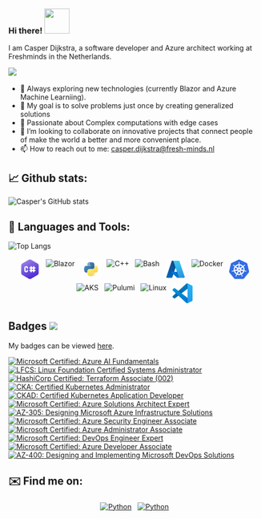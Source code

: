 ### Hi there! <img src = "https://raw.githubusercontent.com/MartinHeinz/MartinHeinz/master/wave.gif" width="50" height="50">

I am Casper Dijkstra, a software developer and Azure architect working at Freshminds in the Netherlands.

![](https://komarev.com/ghpvc/?username=cdijkstra&style=plastic,color=yellowgreen)

- 🌱 Always exploring new technologies (currently Blazor and Azure Machine Learniing).  
- 🎯 My goal is to solve problems just once by creating generalized solutions
- 🔭 Passionate about Complex computations with edge cases
- 👯 I’m looking to collaborate on innovative projects that connect people of make the world a better and more convenient place.
- 📫 How to reach out to me: casper.dijkstra@fresh-minds.nl

## 📈 Github stats:
![Casper's GitHub stats](https://github-readme-stats.vercel.app/api?username=cdijkstra&show_icons=true&theme=radical)

## 🧰 Languages and Tools:
![Top Langs](https://github-readme-stats.vercel.app/api/top-langs/?username=cdijkstra&theme=tokyonight)

<p align="center">
<img src="https://raw.githubusercontent.com/github/explore/80688e429a7d4ef2fca1e82350fe8e3517d3494d/topics/csharp/csharp.png" alt="CSharp" height="40" style="vertical-align:top; margin:4px">
<img src="https://upload.wikimedia.org/wikipedia/commons/d/d0/Blazor.png" alt="Blazor" height="40" style="vertical-align:top; margin:4px"> 
<img src="https://raw.githubusercontent.com/github/explore/80688e429a7d4ef2fca1e82350fe8e3517d3494d/topics/python/python.png" alt="Python" height="40" style="vertical-align:top; margin:4px">
<img src="https://pluralsight.imgix.net/paths/path-icons/c-plus-plus-93c7ddd5cc.png" alt="C++" height="40" style="vertical-align:top; margin:4px">
<img src="https://skorpil.cz/sites/default/files/2022-01/1200px-Bash_Logo_Colored.svg_.png" alt="Bash" height="40" style="vertical-align:top; margin:4px">
 
<img src="https://raw.githubusercontent.com/github/explore/80688e429a7d4ef2fca1e82350fe8e3517d3494d/topics/azure/azure.png" alt="Azure" height="40" style="vertical-align:top; margin:4px">
<img src="https://hsto.org/getpro/habr/post_images/792/138/92e/79213892e85d57177c0ba9864dd75cc6.png" alt="Docker" height="40" style="vertical-align:top; margin:4px">
<img src="https://raw.githubusercontent.com/github/explore/80688e429a7d4ef2fca1e82350fe8e3517d3494d/topics/kubernetes/kubernetes.png" alt="Kubernetes" height="40" style="vertical-align:top; margin:4px">
<img src="https://user-images.githubusercontent.com/62383372/171868107-f31270ea-c2c0-4a97-abcb-561b75cee968.png" alt="AKS" height="40" style="vertical-align:top; margin:4px">  
<img src="https://www.pulumi.com/logos/brand/twitter-card.png" alt="Pulumi" height="40" style="vertical-align:top; margin:4px">
<img src="https://upload.wikimedia.org/wikipedia/commons/thumb/3/35/Tux.svg/1200px-Tux.svg.png" alt="Linux" height="40" style="vertical-align:top; margin:4px">    
<img src="https://raw.githubusercontent.com/github/explore/80688e429a7d4ef2fca1e82350fe8e3517d3494d/topics/visual-studio-code/visual-studio-code.png" alt="VS Code" height="40" style="vertical-align:top; margin:4px">
</p>

## Badges <img src = "https://media.giphy.com/media/3orifgYbnsq43eFsdO/giphy.gif" width="50">
My badges can be viewed [here](https://www.credly.com/users/casper-dijkstra/badges).
<!--START_SECTION:badges-->
[![Microsoft Certified: Azure AI Fundamentals](https://images.credly.com/size/110x110/images/4136ced8-75d5-4afb-8677-40b6236e2672/azure-ai-fundamentals-600x600.png)](http://www.credly.com/badges/d208b21d-755d-4845-ae7e-09790c25a5a9 "Microsoft Certified: Azure AI Fundamentals")
[![LFCS: Linux Foundation Certified Systems Administrator](https://images.credly.com/size/110x110/images/1e6611ca-8afe-4ecc-ad4d-305fba52ee7e/1_LFCS-600x600.png)](http://www.credly.com/badges/ad03332b-0b5d-47f8-9262-1cf8428e723d "LFCS: Linux Foundation Certified Systems Administrator")
[![HashiCorp Certified: Terraform Associate (002)](https://images.credly.com/size/110x110/images/99289602-861e-4929-8277-773e63a2fa6f/image.png)](http://www.credly.com/badges/6b7fe2e8-4725-46fb-9fc4-c7c98121693e "HashiCorp Certified: Terraform Associate (002)")
[![CKA: Certified Kubernetes Administrator](https://images.credly.com/size/110x110/images/8b8ed108-e77d-4396-ac59-2504583b9d54/cka_from_cncfsite__281_29.png)](http://www.credly.com/badges/c6f0639f-0b74-44fc-b57b-14f344e677bf "CKA: Certified Kubernetes Administrator")
[![CKAD: Certified Kubernetes Application Developer](https://images.credly.com/size/110x110/images/f88d800c-5261-45c6-9515-0458e31c3e16/ckad_from_cncfsite.png)](http://www.credly.com/badges/bf17e525-8c2a-4833-8651-1adad967bada "CKAD: Certified Kubernetes Application Developer")
[![Microsoft Certified: Azure Solutions Architect Expert](https://images.credly.com/size/110x110/images/987adb7e-49be-4e24-b67e-55986bd3fe66/azure-solutions-architect-expert-600x600.png)](http://www.credly.com/badges/b3596277-0473-496d-b6a0-46d8c0ebbfba "Microsoft Certified: Azure Solutions Architect Expert")
[![AZ-305: Designing Microsoft Azure Infrastructure Solutions](https://images.credly.com/size/110x110/images/9d7dc4c0-5681-41fc-b96b-26e9157786d7/image.png)](http://www.credly.com/badges/1122c3b4-6de5-4b05-8655-617128a397e5 "AZ-305: Designing Microsoft Azure Infrastructure Solutions")
[![Microsoft Certified: Azure Security Engineer Associate](https://images.credly.com/size/110x110/images/1ad16b6f-2c71-4a2e-ae74-ec69c4766039/azure-security-engineer-associate600x600.png)](http://www.credly.com/badges/805172b5-579b-46ee-b75f-a1a4a6b329a0 "Microsoft Certified: Azure Security Engineer Associate")
[![Microsoft Certified: Azure Administrator Associate](https://images.credly.com/size/110x110/images/336eebfc-0ac3-4553-9a67-b402f491f185/azure-administrator-associate-600x600.png)](http://www.credly.com/badges/7aba0b87-6a15-4f50-87a9-fce91682c12e "Microsoft Certified: Azure Administrator Associate")
[![Microsoft Certified: DevOps Engineer Expert](https://images.credly.com/size/110x110/images/c3ab66f8-5d59-4afa-a6c2-0ba30a1989ca/CERT-Expert-DevOps-Engineer-600x600.png)](http://www.credly.com/badges/1019928e-ee89-4741-b4ce-03ca92972740 "Microsoft Certified: DevOps Engineer Expert")
[![Microsoft Certified: Azure Developer Associate](https://images.credly.com/size/110x110/images/63316b60-f62d-4e51-aacc-c23cb850089c/azure-developer-associate-600x600.png)](http://www.credly.com/badges/0ba6bd4d-7ae3-4b55-8087-c74eb49259d5 "Microsoft Certified: Azure Developer Associate")
[![AZ-400: Designing and Implementing Microsoft DevOps Solutions](https://images.credly.com/size/110x110/images/107e2eb6-f394-40eb-83d2-d8c9b7d34555/exam-az400-600x600.png)](http://www.credly.com/badges/ff6e0251-07b3-49db-8f6a-f1f17dd266e8 "AZ-400: Designing and Implementing Microsoft DevOps Solutions")
<!--END_SECTION:badges-->

## ✉️ Find me on:

<p align="center">
 <a href="https://www.linkedin.com/in/casper-dijkstra-30661897/" target="_blank" rel="noopener noreferrer"> <img src="https://cdn.jsdelivr.net/npm/simple-icons@v3/icons/linkedin.svg" alt="Python" height="40" style="vertical-align:top; margin:4px"></a>
 <a href="mailto:cdijkstra@xpirit.com"> <img src="https://cdn.jsdelivr.net/npm/simple-icons@v3/icons/gmail.svg" alt="Python" height="40" style="vertical-align:top; margin:4px"></a>
</p>

<br />
